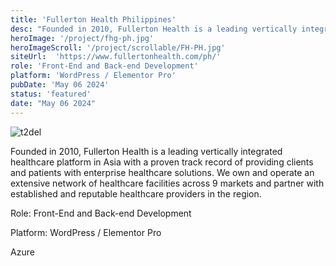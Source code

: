 ```yaml
---
title: 'Fullerton Health Philippines'
desc: "Founded in 2010, Fullerton Health is a leading vertically integrated healthcare platform in Asia"
heroImage: '/project/fhg-ph.jpg'
heroImageScroll: '/project/scrollable/FH-PH.jpg'
siteUrl:  'https://www.fullertonhealth.com/ph/'
role: 'Front-End and Back-end Development'
platform: 'WordPress / Elementor Pro'
pubDate: 'May 06 2024'
status: 'featured'
date: "May 06 2024"
---
```



![t2del](/project/fhg-ph.jpg)

Founded in 2010, Fullerton Health is a leading vertically integrated healthcare platform in Asia with a proven track record of providing clients and patients with enterprise healthcare solutions. We own and operate an extensive network of healthcare facilities across 9 markets and partner with established and reputable healthcare providers in the region.

<p>Role: Front-End and Back-end Development</p>
<p>Platform: WordPress / Elementor Pro</p>
<p>Azure</p>
